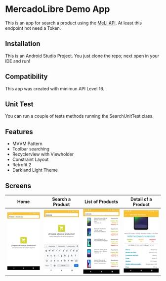 # MercadoLibre Demo App
This is an app for search a product using the [MeLi API](https://developers.mercadolibre.com.ar/es_ar/items-y-busquedas). At least this endpoint not need a Token.

## Installation
 This is an Android Studio Project. You just clone the repo; next open in your IDE and run!

## Compatibility
This app was created with minimun API Level 16.

## Unit Test
You can run a couple of tests methods running the SearchUnitTest class.

## Features
- MVVM Pattern
- Toolbar searching
- Recyclerview with Viewholder
- Constraint Layout
- Retrofit 2
- Dark and Light Theme

## Screens
| Home | Search a Product | List of Products | Detail of a Product
|--|--|--|--|
| <img src="images/home.jpeg" width="200px"> | <img src="images/search_box.jpeg" width="200px"> | <img src="images/list.jpeg" width="200px"> | <img src="images/product_detail.jpeg" width="200px"> |
